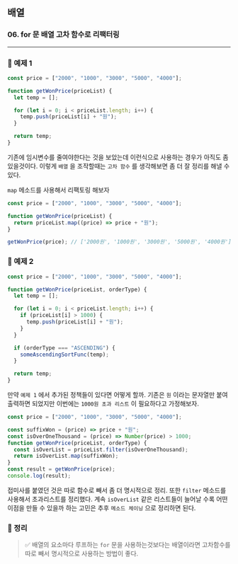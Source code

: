 ## 배열

### 06. for 문 배열 고차 함수로 리팩터링

---

### 📌 예제 1

```js
const price = ["2000", "1000", "3000", "5000", "4000"];

function getWonPrice(priceList) {
  let temp = [];

  for (let i = 0; i < priceList.length; i++) {
    temp.push(priceList[i] + "원");
  }

  return temp;
}
```

기존에 임시변수를 줄여야한다는 것을 보았는데 이런식으로 사용하는 경우가 아직도 좀 있을것이다.
이렇게 `배열` 을 조작할때는 `고차 함수` 를 생각해보면 좀 더 잘 정리를 해낼 수 있다.

`map` 메소드를 사용해서 리팩토링 해보자

```js
const price = ["2000", "1000", "3000", "5000", "4000"];

function getWonPrice(priceList) {
  return priceList.map((price) => price + "원");
}

getWonPrice(price); // ['2000원', '1000원', '3000원', '5000원', '4000원']
```

### 📌 예제 2

```js
const price = ["2000", "1000", "3000", "5000", "4000"];

function getWonPrice(priceList, orderType) {
  let temp = [];

  for (let i = 0; i < priceList.length; i++) {
    if (priceList[i] > 1000) {
      temp.push(priceList[i] + "원");
    }
  }

  if (orderType === "ASCENDING") {
    someAscendingSortFunc(temp);
  }

  return temp;
}
```

만약 `예제 1` 에서 추가된 정책들이 있다면 어떻게 할까. 기존은 `원` 이라는 문자열만 붙여 출력하면 되었지만 이번에는 `1000원 초과 리스트` 이 필요하다고 가정해보자.

```js
const price = ["2000", "1000", "3000", "5000", "4000"];

const suffixWon = (price) => price + "원";
const isOverOneThousand = (price) => Number(price) > 1000;
function getWonPrice(priceList, orderType) {
  const isOverList = priceList.filter(isOverOneThousand);
  return isOverList.map(suffixWon);
}
const result = getWonPrice(price);
console.log(result);
```

접미사를 붙였던 것은 따로 함수로 빼서 좀 더 명시적으로 정리. 또한 `filter` 메소드를 사용해서 초과리스트를 정리했다. 계속 `isOverList` 같은 리스트들이 늘어날 수록 어떤 이점을 만들 수 있을까 하는 고민은 추후 `메소드 체이닝` 으로 정리하면 된다.

### 📌 정리

> ✅ 배열의 요소마다 루프하는 `for` 문을 사용하는것보다는 배열이라면 고차함수를 따로 빼서 명시적으로 사용하는 방법이 좋다.
